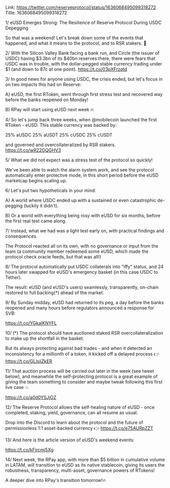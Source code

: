 Link:  https://twitter.com/reserveprotocol/status/1636068495099318272
Title: 1636068495099318272

1/ eUSD Emerges Strong: The Resilience of Reserve Protocol During USDC Depegging

So that was a weekend! Let's break down some of the events that happened, and what it means to the protocol, and to RSR stakers. 🧵

2/ With the Silicon Valley Bank facing a bank run, and Circle (the issuer of USDC) having $3.3bn of its $40bn reserves there, there were fears that USDC was in trouble, with the dollar-pegged stable currency trading under $1 (and down to 87c at one point). https://t.co/03pXFrzqtd

3/ In good news for anyone using USDC, the crisis ended, but let's focus in on two impacts this had on Reserve:

A) eUSD, the first RToken, went through  first stress test and recovered way before the banks reopened on Monday!

B) RPay will start using eUSD next week 🔥

4/ So let's jump back three weeks, when @mobilecoin launched the first RToken - eUSD. This stable currency was backed by:

25% aUSDC
25% aUSDT
25% cUSDC
25% cUSDT

and governed and overcollateralized by RSR stakers. https://t.co/wR22GQGHV3

5/ What we did not expect was a stress test of the protocol so quickly!

We've been able to watch the alarm system work, and see the protocol automatically enter protective mode, in this short period before the eUSD marketcap begins scaling up.

6/ Let's put two hypotheticals in your mind:

A) A world where USDC ended up with a sustained or even catastrophic de-pegging (luckily it didn't).

B) Or a world with everything being rosy with eUSD for six months, before the first real test came along.

7/ Instead, what we had was a light test early on, with practical findings and consequences.

The Protocol reacted all on its own, with no governance or input from the team (a community member redeemed some eUSD, which made the protocol check oracle feeds, but that was all!)

8/ The protocol automatically put USDC collaterals into "iffy" status, and 24 hours later swapped for eUSD's emergency basket (in this case USDC to Tether).

The result: eUSD (and eUSD's users) seamlessly, transparently, on-chain restored to full backing(*) ahead of the market.

9/ By Sunday midday, eUSD had returned to its peg, a day before the banks reopened and many hours before regulators announced a response for SVB:

https://t.co/YGkaIKNYFL

10/ (*) The protocol should have auctioned staked RSR overcollateralization to make up the shortfall in the basket.

But its always protecting against bad trades - and when it detected an inconsistency for a millionth of a token, it kicked off a delayed process 👉 https://t.co/GLlsiiZkER

11/ That auction process will be carried out later in the week (see tweet below), and meanwhile the self-protecting protocol is a great example of giving the team something to consider and maybe tweak following this first live case 💥

https://t.co/a0d0YSJjOZ

12/ The Reserve Protocol allows the self-healing nature of eUSD - once completed, staking, yield, governance, can all resume as usual.

Drop into the Discord to learn about the protocol and the future of permissionless 1:1 asset-backed currency 👉
https://t.co/e75AURpZZT

13/ And here is the article version of eUSD's weekend events:

https://t.co/kFircmj5Xg

14/ Next week, the RPay app, with more than $5 billion in cumulative volume in LATAM, will transition to eUSD as its native stablecoin, giving its users the robustness, transparency, multi-asset, governance powers of RTokens!

A deeper dive into RPay's transition tomorrow!🔥